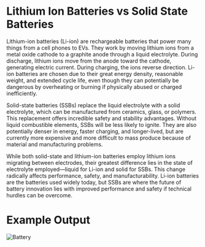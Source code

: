 # Lithium Ion Batteries vs Solid State Batteries

Lithium-ion batteries (Li-ion) are rechargeable batteries that power many things from a cell phones to EVs. They work by moving lithium ions from a metal oxide cathode to a graphite anode through a liquid electrolyte. During discharge, lithium ions move from the anode toward the cathode, generating electric current. During charging, the ions reverse direction. Li-ion batteries are chosen due to their great energy density, reasonable weight, and extended cycle life, even though they can potentially be dangerous by overheating or burning if physically abused or charged inefficiently.

Solid-state batteries (SSBs) replace the liquid electrolyte with a solid electrolyte, which can be manufactured from ceramics, glass, or polymers. This replacement offers incredible safety and stability advantages. Without liquid combustible elements, SSBs will be less likely to ignite. They are also potentially denser in energy, faster charging, and longer-lived, but are currently more expensive and more difficult to mass produce because of material and manufacturing problems.

While both solid-state and lithium-ion batteries employ lithium ions migrating between electrodes, their greatest difference lies in the state of electrolyte employed—liquid for Li-ion and solid for SSBs. This change radically affects performance, safety, and manufacturability. Li-ion batteries are the batteries used widely today, but SSBs are where the future of battery innovation lies with improved performance and safety if technical hurdles can be overcome.

# Example Output

![Battery](https://github.com/akid12345/battery/blob/main/battery.gif)
